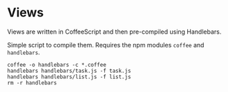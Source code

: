# Views #

Views are written in CoffeeScript and then pre-compiled using Handlebars.

Simple script to compile them.
Requires the npm modules `coffee` and `handlebars`.



```
coffee -o handlebars -c *.coffee
handlebars handlebars/task.js -f task.js
handlebars handlebars/list.js -f list.js
rm -r handlebars
```
